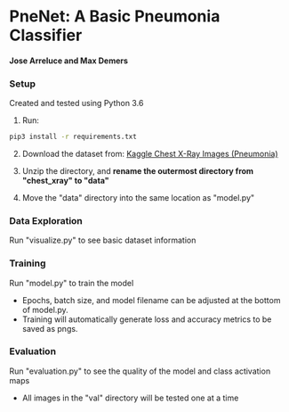# PneNet: A Basic Pneumonia Classifier
#### Jose Arreluce and Max Demers

### Setup

Created and tested using Python 3.6

1. Run:
```bash
pip3 install -r requirements.txt
```

2. Download the dataset from: [Kaggle Chest X-Ray Images (Pneumonia)](https://www.kaggle.com/paultimothymooney/chest-xray-pneumonia)

3. Unzip the directory, and __rename the outermost directory from "chest_xray" to "data"__

4. Move the "data" directory into the same location as "model.py"

### Data Exploration
Run "visualize.py" to see basic dataset information

### Training
Run "model.py" to train the model
* Epochs, batch size, and model filename can be adjusted at the bottom of model.py.
* Training will automatically generate loss and accuracy metrics to be saved as pngs.

### Evaluation
Run "evaluation.py" to see the quality of the model and class activation maps
* All images in the "val" directory will be tested one at a time

